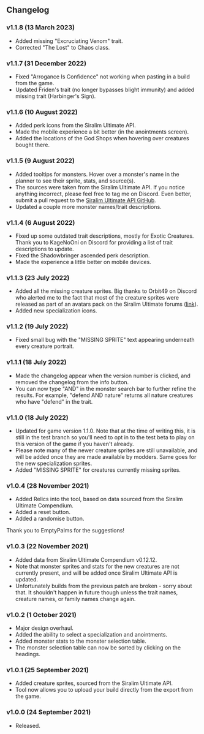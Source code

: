 ## Changelog

### v1.1.8 (13 March 2023)

-   Added missing "Excruciating Venom" trait.
-   Corrected "The Lost" to Chaos class.

### v1.1.7 (31 December 2022)

-   Fixed "Arrogance Is Confidence" not working when pasting in a build from the game.
-   Updated Friden's trait (no longer bypasses blight immunity) and added missing trait (Harbinger's Sign).

### v1.1.6 (10 August 2022)

-   Added perk icons from the Siralim Ultimate API.
-   Made the mobile experience a bit better (in the anointments screen).
-   Added the locations of the God Shops when hovering over creatures bought there.

### v1.1.5 (9 August 2022)

-   Added tooltips for monsters. Hover over a monster's name in the planner to see their sprite, stats, and source(s).
-   The sources were taken from the Siralim Ultimate API. If you notice anything incorrect, please feel free to tag me on Discord. Even better, submit a pull request to the [Siralim Ultimate API GitHub](https://github.com/rovermicrover/siralim-ultimate-api).
-   Updated a couple more monster names/trait descriptions.

### v1.1.4 (6 August 2022)

-   Fixed up some outdated trait descriptions, mostly for Exotic Creatures. Thank you to KageNoOni on Discord for providing a list of trait descriptions to update.
-   Fixed the Shadowbringer ascended perk description.
-   Made the experience a little better on mobile devices.

### v1.1.3 (23 July 2022)

-   Added all the missing creature sprites. Big thanks to Orbit49 on Discord who alerted me to the fact that most of the creature sprites were released as part of an avatars pack on the Siralim Ultimate forums ([link](https://forums.thylacinestudios.com/t/siralim-ultimate-forum-avatars-profile-pictures/8271)).
-   Added new specialization icons.

### v1.1.2 (19 July 2022)

-   Fixed small bug with the "MISSING SPRITE" text appearing underneath every creature portrait.

### v1.1.1 (18 July 2022)

-   Made the changelog appear when the version number is clicked, and removed the changelog from the info button.
-   You can now type "AND" in the monster search bar to further refine the results. For example, "defend AND nature" returns all nature creatures who have "defend" in the trait.

### v1.1.0 (18 July 2022)

-   Updated for game version 1.1.0. Note that at the time of writing this, it is still in the test branch so you'll need to opt in to the test beta to play on this version of the game if you haven't already.
-   Please note many of the newer creature sprites are still unavailable, and will be added once they are made available by modders. Same goes for the new specialization sprites.
-   Added "MISSING SPRITE" for creatures currently missing sprites.

### v1.0.4 (28 November 2021)

-   Added Relics into the tool, based on data sourced from the Siralim Ultimate Compendium.
-   Added a reset button.
-   Added a randomise button.

Thank you to EmptyPalms for the suggestions!

### v1.0.3 (22 November 2021)

-   Added data from Siralim Ultimate Compendium v0.12.12.
-   Note that monster sprites and stats for the new creatures are not currently present, and will be added once Siralim Ultimate API is updated.
-   Unfortunately builds from the previous patch are broken - sorry about that. It shouldn't happen in future though unless the trait names, creature names, or family names change again.

### v1.0.2 (1 October 2021)

-   Major design overhaul.
-   Added the ability to select a specialization and anointments.
-   Added monster stats to the monster selection table.
-   The monster selection table can now be sorted by clicking on the headings.

### v1.0.1 (25 September 2021)

-   Added creature sprites, sourced from the Siralim Ultimate API.
-   Tool now allows you to upload your build directly from the export from the game.

### v1.0.0 (24 September 2021)

-   Released.
